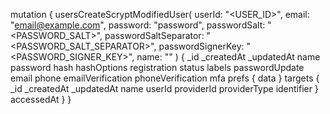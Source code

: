 mutation {
    usersCreateScryptModifiedUser(
        userId: "<USER_ID>",
        email: "email@example.com",
        password: "password",
        passwordSalt: "<PASSWORD_SALT>",
        passwordSaltSeparator: "<PASSWORD_SALT_SEPARATOR>",
        passwordSignerKey: "<PASSWORD_SIGNER_KEY>",
        name: "<NAME>"
    ) {
        _id
        _createdAt
        _updatedAt
        name
        password
        hash
        hashOptions
        registration
        status
        labels
        passwordUpdate
        email
        phone
        emailVerification
        phoneVerification
        mfa
        prefs {
            data
        }
        targets {
            _id
            _createdAt
            _updatedAt
            name
            userId
            providerId
            providerType
            identifier
        }
        accessedAt
    }
}

